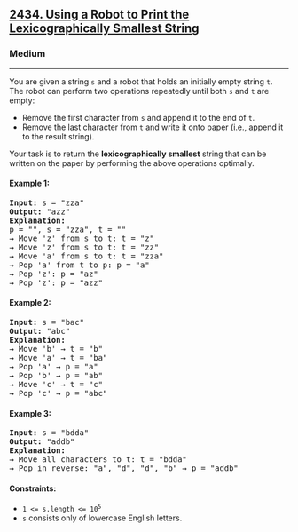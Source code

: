 ### <h2><a href="https://leetcode.com/problems/using-a-robot-to-print-the-lexicographically-smallest-string/">2434. Using a Robot to Print the Lexicographically Smallest String</a></h2>  
<h3>Medium</h3>  
<hr>  
<div>  
<p>You are given a string <code>s</code> and a robot that holds an initially empty string <code>t</code>. The robot can perform two operations repeatedly until both <code>s</code> and <code>t</code> are empty:</p>

<ul>
  <li>Remove the first character from <code>s</code> and append it to the end of <code>t</code>.</li>
  <li>Remove the last character from <code>t</code> and write it onto paper (i.e., append it to the result string).</li>
</ul>

<p>Your task is to return the <strong>lexicographically smallest</strong> string that can be written on the paper by performing the above operations optimally.</p>

<h4>Example 1:</h4>
<pre>
<strong>Input:</strong> s = "zza"
<strong>Output:</strong> "azz"
<strong>Explanation:</strong>
p = "", s = "zza", t = ""
→ Move 'z' from s to t: t = "z"
→ Move 'z' from s to t: t = "zz"
→ Move 'a' from s to t: t = "zza"
→ Pop 'a' from t to p: p = "a"
→ Pop 'z': p = "az"
→ Pop 'z': p = "azz"
</pre>

<h4>Example 2:</h4>
<pre>
<strong>Input:</strong> s = "bac"
<strong>Output:</strong> "abc"
<strong>Explanation:</strong>
→ Move 'b' → t = "b"
→ Move 'a' → t = "ba"
→ Pop 'a' → p = "a"
→ Pop 'b' → p = "ab"
→ Move 'c' → t = "c"
→ Pop 'c' → p = "abc"
</pre>

<h4>Example 3:</h4>
<pre>
<strong>Input:</strong> s = "bdda"
<strong>Output:</strong> "addb"
<strong>Explanation:</strong>
→ Move all characters to t: t = "bdda"
→ Pop in reverse: "a", "d", "d", "b" → p = "addb"
</pre>

<h4>Constraints:</h4>
<ul>
  <li><code>1 <= s.length <= 10<sup>5</sup></code></li>
  <li><code>s</code> consists only of lowercase English letters.</li>
</ul>
</div>

